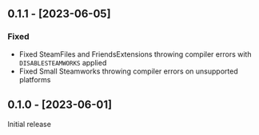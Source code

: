 ## 0.1.1 - [2023-06-05]

### Fixed
- Fixed SteamFiles and FriendsExtensions throwing compiler errors with `DISABLESTEAMWORKS` applied
- Fixed Small Steamworks throwing compiler errors on unsupported platforms

## 0.1.0 - [2023-06-01]

Initial release